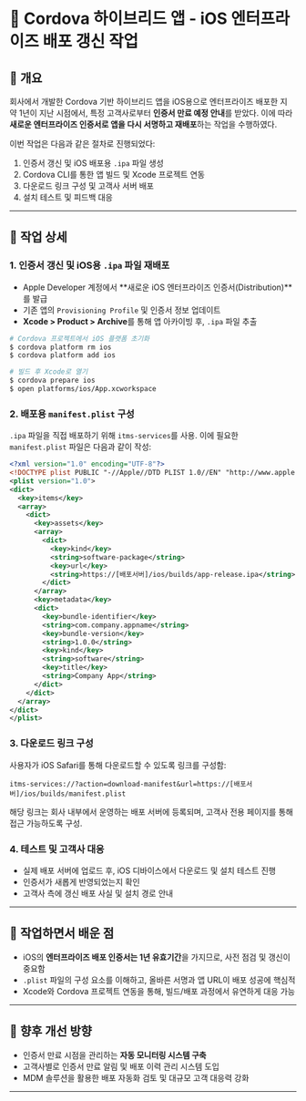 # 📌 Cordova 하이브리드 앱 - iOS 엔터프라이즈 배포 갱신 작업

## 📝 개요
회사에서 개발한 Cordova 기반 하이브리드 앱을 iOS용으로 엔터프라이즈 배포한 지 약 1년이 지난 시점에서, 특정 고객사로부터 **인증서 만료 예정 안내**를 받았다. 이에 따라 **새로운 엔터프라이즈 인증서로 앱을 다시 서명하고 재배포**하는 작업을 수행하였다.

이번 작업은 다음과 같은 절차로 진행되었다:
1. 인증서 갱신 및 iOS 배포용 `.ipa` 파일 생성
2. Cordova CLI를 통한 앱 빌드 및 Xcode 프로젝트 연동
3. 다운로드 링크 구성 및 고객사 서버 배포
4. 설치 테스트 및 피드백 대응

---

## 🔧 작업 상세

### 1. 인증서 갱신 및 iOS용 `.ipa` 파일 재배포
- Apple Developer 계정에서 **새로운 iOS 엔터프라이즈 인증서(Distribution)**를 발급
- 기존 앱의 `Provisioning Profile` 및 인증서 정보 업데이트
- **Xcode > Product > Archive**를 통해 앱 아카이빙 후, `.ipa` 파일 추출

```bash
# Cordova 프로젝트에서 iOS 플랫폼 초기화
$ cordova platform rm ios
$ cordova platform add ios

# 빌드 후 Xcode로 열기
$ cordova prepare ios
$ open platforms/ios/App.xcworkspace
```

### 2. 배포용 `manifest.plist` 구성
`.ipa` 파일을 직접 배포하기 위해 `itms-services`를 사용. 이에 필요한 `manifest.plist` 파일은 다음과 같이 작성:

```xml
<?xml version="1.0" encoding="UTF-8"?>
<!DOCTYPE plist PUBLIC "-//Apple//DTD PLIST 1.0//EN" "http://www.apple.com/DTDs/PropertyList-1.0.dtd">
<plist version="1.0">
<dict>
  <key>items</key>
  <array>
    <dict>
      <key>assets</key>
      <array>
        <dict>
          <key>kind</key>
          <string>software-package</string>
          <key>url</key>
          <string>https://[배포서버]/ios/builds/app-release.ipa</string>
        </dict>
      </array>
      <key>metadata</key>
      <dict>
        <key>bundle-identifier</key>
        <string>com.company.appname</string>
        <key>bundle-version</key>
        <string>1.0.0</string>
        <key>kind</key>
        <string>software</string>
        <key>title</key>
        <string>Company App</string>
      </dict>
    </dict>
  </array>
</dict>
</plist>
```

### 3. 다운로드 링크 구성
사용자가 iOS Safari를 통해 다운로드할 수 있도록 링크를 구성함:
```text
itms-services://?action=download-manifest&url=https://[배포서버]/ios/builds/manifest.plist
```

해당 링크는 회사 내부에서 운영하는 배포 서버에 등록되며, 고객사 전용 페이지를 통해 접근 가능하도록 구성.

### 4. 테스트 및 고객사 대응
- 실제 배포 서버에 업로드 후, iOS 디바이스에서 다운로드 및 설치 테스트 진행
- 인증서가 새롭게 반영되었는지 확인
- 고객사 측에 갱신 배포 사실 및 설치 경로 안내

---

## 📌 작업하면서 배운 점
- iOS의 **엔터프라이즈 배포 인증서는 1년 유효기간**을 가지므로, 사전 점검 및 갱신이 중요함
- `.plist` 파일의 구성 요소를 이해하고, 올바른 서명과 앱 URL이 배포 성공에 핵심적
- Xcode와 Cordova 프로젝트 연동을 통해, 빌드/배포 과정에서 유연하게 대응 가능

---

## 🎯 향후 개선 방향
- 인증서 만료 시점을 관리하는 **자동 모니터링 시스템 구축**
- 고객사별로 인증서 만료 알림 및 배포 이력 관리 시스템 도입
- MDM 솔루션을 활용한 배포 자동화 검토 및 대규모 고객 대응력 강화

---